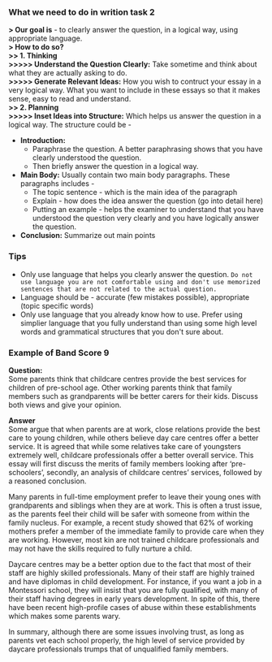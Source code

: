 ### **What we need to do in writion task 2**
**> Our goal is** - to clearly answer the question, in a logical way, using appropriate language.<br>
**> How to do so?**<br>
**>> 1. Thinking**<br>
**>>>>> Understand the Question Clearly:** Take sometime and think about what they are actually asking to do.<br>
**>>>>> Generate Relevant Ideas:** How you wish to contruct your essay in a very logical way. What you want to include in these essays so that it makes sense, easy to read and understand.<br>
**>> 2. Planning**<br>
**>>>>> Inset Ideas into Structure:** Which helps us answer the question in a logical way. The structure could be -
* **Introduction:**
    * Paraphrase the question. A better paraphrasing shows that you have clearly understood the question.
    * Then briefly answer the question in a logical way.
* **Main Body:** Usually contain two main body paragraphs. These paragraphs includes -
    * The topic sentence - which is the main idea of the paragraph
    * Explain - how does the idea answer the question (go into detail here)
    * Putting an example - helps the examiner to understand that you have understood the question very clearly and you have logically answer the question.
* **Conclusion:** Summarize out main points

### **Tips**
- Only use language that helps you clearly answer the question. `Do not use language you are not comfortable using and don't use memorized sentences that are not related to the actual question.`
- Language should be - accurate (few mistakes possible), appropriate (topic specific words)
- Only use language that you already know how to use. Prefer using simplier language that you fully understand than using some high level words and grammatical structures that you don't sure about.

### **Example of Band Score 9**
**Question:**<br>
Some parents think that childcare centres provide the best services for children of pre-school age. Other working parents think that family members such as grandparents will be better carers for their kids. Discuss both views and give your opinion.

**Answer**<br>
Some argue that when parents are at work, close relations provide the best care to young children, while others believe day care centres offer a better service. It is agreed that while some relatives take care of youngsters extremely well, childcare professionals offer a better overall service. This essay will first discuss the merits of family members looking after ‘pre-schoolers’, secondly, an analysis of childcare centres’ services, followed by a reasoned conclusion.

Many parents in full-time employment prefer to leave their young ones with grandparents and siblings when they are at work. This is often a trust issue, as the parents feel their child will be safer with someone from within the family nucleus. For example, a recent study showed that 62% of working mothers prefer a member of the immediate family to provide care when they are working. However, most kin are not trained childcare professionals and may not have the skills required to fully nurture a child.

Daycare centres may be a better option due to the fact that most of their staff are highly skilled professionals. Many of their staff are highly trained and have diplomas in child development. For instance, if you want a job in a Montessori school, they will insist that you are fully qualified, with many of their staff having degrees in early years development. In spite of this, there have been recent high-profile cases of abuse within these establishments which makes some parents wary.

In summary, although there are some issues involving trust, as long as parents vet each school properly, the high level of service provided by daycare professionals trumps that of unqualified family members.